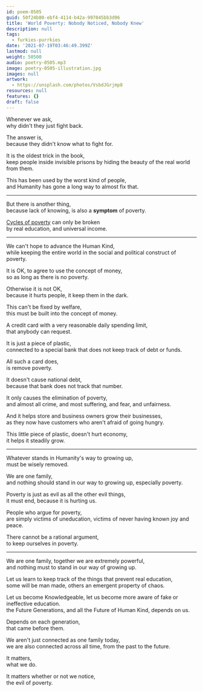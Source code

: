 ```yaml
---
id: poem-0505
guid: 50f24b80-ebf4-4114-b42a-997045bb3d96
title: 'World Poverty: Nobody Noticed, Nobody Knew'
description: null
tags:
  - furkies-purrkies
date: '2021-07-19T03:46:49.399Z'
lastmod: null
weight: 50500
audio: poetry-0505.mp3
image: poetry-0505-illustration.jpg
images: null
artwork:
  - https://unsplash.com/photos/VsbdJGrjmp8
resources: null
features: {}
draft: false
---
```


Whenever we ask,\
why didn't they just fight back.

The answer is,\
because they didn't know what to fight for.

It is the oldest trick in the book,\
keep people inside invisible prisons by hiding the beauty of the real world from them.

This has been used by the worst kind of people,\
and Humanity has gone a long way to almost fix that.

---

But there is another thing,\
because lack of knowing, is also a **symptom** of poverty.

[Cycles of poverty](https://www.youtube.com/watch?v=vvlozhvQPJw) can only be broken\
by real education, and universal income.

---

We can't hope to advance the Human Kind,\
while keeping the entire world in the social and political construct of poverty.

It is OK, to agree to use the concept of money,\
so as long as there is no poverty.

Otherwise it is not OK,\
because it hurts people, it keep them in the dark.

This can't be fixed by welfare,\
this must be built into the concept of money.

A credit card with a very reasonable daily spending limit,\
that anybody can request.

It is just a piece of plastic,\
connected to a special bank that does not keep track of debt or funds.

All such a card does,\
is remove poverty.

It doesn't cause national debt,\
because that bank does not track that number.

It only causes the elimination of poverty,\
and almost all crime, and most suffering, and fear, and unfairness.

And it helps store and business owners grow their businesses,\
as they now have customers who aren't afraid of going hungry.

This little piece of plastic, doesn't hurt economy,\
it helps it steadily grow.

---

Whatever stands in Humanity's way to growing up,\
must be wisely removed.

We are one family,\
and nothing should stand in our way to growing up, especially poverty.

Poverty is just as evil as all the other evil things,\
it must end, because it is hurting us.

People who argue for poverty,\
are simply victims of uneducation, victims of never having known joy and peace.

There cannot be a rational argument,\
to keep ourselves in poverty.

---

We are one family, together we are extremely powerful,\
and nothing must to stand in our way of growing up.

Let us learn to keep track of the things that prevent real education,\
some will be man made, others an emergent property of chaos.

Let us become Knowledgeable, let us become more aware of fake or ineffective education.\
the Future Generations, and all the Future of Human Kind, depends on us.

Depends on each generation,\
that came before them.

We aren't just connected as one family today,\
we are also connected across all time, from the past to the future.

It matters,\
what we do.

It matters whether or not we notice,\
the evil of poverty.

